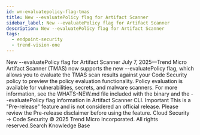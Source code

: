 ```yaml
---
id: wn-evaluatepolicy-flag-tmas
title: New --evaluatePolicy flag for Artifact Scanner
sidebar_label: New --evaluatePolicy flag for Artifact Scanner
description: New --evaluatePolicy flag for Artifact Scanner
tags:
  - endpoint-security
  - trend-vision-one
---
```


 New --evaluatePolicy flag for Artifact Scanner July 7, 2025—Trend Micro Artifact Scanner (TMAS) now supports the new --evaluatePolicy flag, which allows you to evaluate the TMAS scan results against your Code Security policy to preview the policy evaluation functionality. Policy evaluation is available for vulnerabilities, secrets, and malware scanners. For more information, see the WHATS-NEW.md file included with the binary and the --evaluatePolicy flag information in Artifact Scanner CLI. Important This is a "Pre-release" feature and is not considered an official release. Please review the Pre-release disclaimer before using the feature. Cloud Security → Code Security © 2025 Trend Micro Incorporated. All rights reserved.Search Knowledge Base